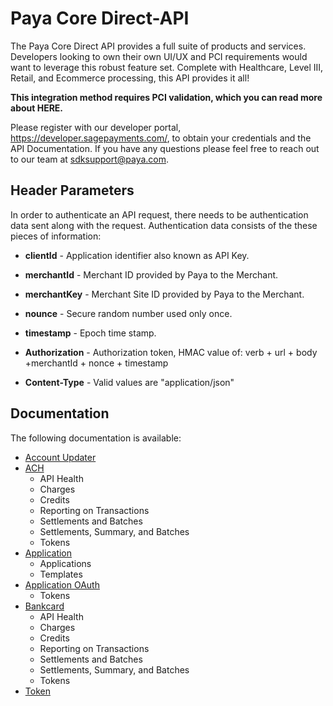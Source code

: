 # Paya Core Direct-API

The Paya Core Direct API provides a full suite of products and services. Developers looking to own their own UI/UX and PCI requirements would want to leverage this robust feature set. Complete with Healthcare, Level III, Retail, and Ecommerce processing, this API provides it all!

**This integration method requires PCI validation, which you can read more about HERE.**

Please register with our developer portal, https://developer.sagepayments.com/, to obtain your credentials and the API Documentation.
If you have any questions please feel free to reach out to our team at sdksupport@paya.com.


## Header Parameters

In order to authenticate an API request, there needs to be authentication data sent along with the request. Authentication data consists of the these pieces of information:

+ **clientId** - Application identifier also known as API Key. 
+ **merchantId** - Merchant ID provided by Paya to the Merchant.
+ **merchantKey** - Merchant Site ID provided by Paya to the Merchant.
+ **nounce** - Secure random number used only once.
+ **timestamp** - Epoch time stamp.

+ **Authorization** - Authorization token, HMAC value of:  verb + url + body +merchantId + nonce + timestamp
+ **Content-Type** - Valid values are "application/json"

## Documentation

The following documentation is available:

+ [Account Updater](https://github.com/TKESuperDave/PayaGateway/blob/master/PayaCore/Direct-API/Account%20Updater.md)
+ [ACH](https://github.com/TKESuperDave/PayaGateway/blob/master/PayaCore/Direct-API/ACH.md)
  + API Health
  + Charges
  + Credits
  + Reporting on Transactions
  + Settlements and Batches
  + Settlements, Summary, and Batches
  + Tokens
+ [Application](https://github.com/TKESuperDave/PayaGateway/blob/master/PayaCore/Direct-API/Application.md)
  + Applications
  + Templates
+ [Application OAuth](https://github.com/TKESuperDave/PayaGateway/blob/master/PayaCore/Direct-API/Application%20OAuth.md)
  + Tokens
+ [Bankcard](https://github.com/TKESuperDave/PayaGateway/blob/master/PayaCore/Direct-API/BankCard.md)
   + API Health
  + Charges
  + Credits
  + Reporting on Transactions
  + Settlements and Batches
  + Settlements, Summary, and Batches
  + Tokens
+ [Token](https://github.com/TKESuperDave/PayaGateway/blob/master/PayaCore/Direct-API/Token.md)
